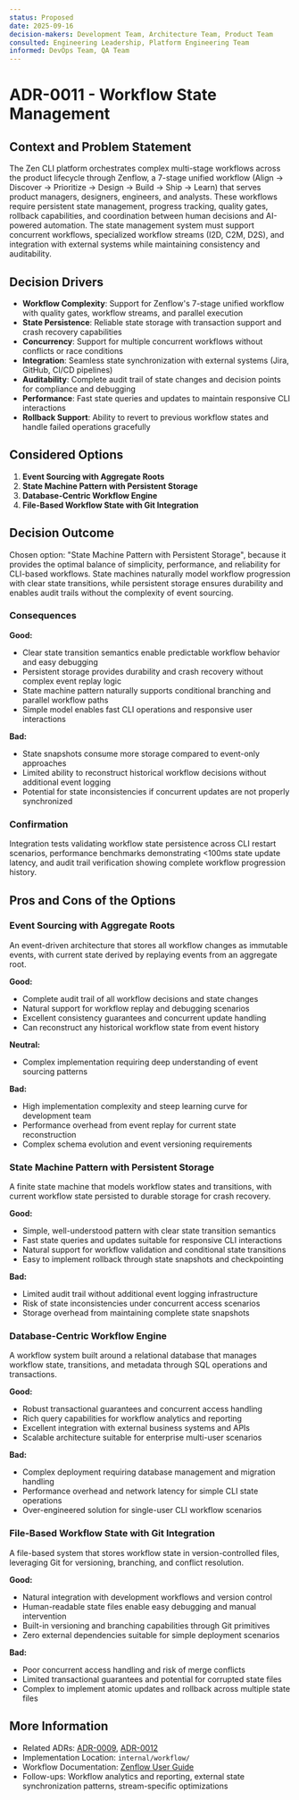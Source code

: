 ```yaml
---
status: Proposed
date: 2025-09-16
decision-makers: Development Team, Architecture Team, Product Team
consulted: Engineering Leadership, Platform Engineering Team
informed: DevOps Team, QA Team
---
```


# ADR-0011 - Workflow State Management

## Context and Problem Statement

The Zen CLI platform orchestrates complex multi-stage workflows across the product lifecycle through Zenflow, a 7-stage unified workflow (Align → Discover → Prioritize → Design → Build → Ship → Learn) that serves product managers, designers, engineers, and analysts. These workflows require persistent state management, progress tracking, quality gates, rollback capabilities, and coordination between human decisions and AI-powered automation. The state management system must support concurrent workflows, specialized workflow streams (I2D, C2M, D2S), and integration with external systems while maintaining consistency and auditability.

## Decision Drivers

* **Workflow Complexity**: Support for Zenflow's 7-stage unified workflow with quality gates, workflow streams, and parallel execution
* **State Persistence**: Reliable state storage with transaction support and crash recovery capabilities
* **Concurrency**: Support for multiple concurrent workflows without conflicts or race conditions
* **Integration**: Seamless state synchronization with external systems (Jira, GitHub, CI/CD pipelines)
* **Auditability**: Complete audit trail of state changes and decision points for compliance and debugging
* **Performance**: Fast state queries and updates to maintain responsive CLI interactions
* **Rollback Support**: Ability to revert to previous workflow states and handle failed operations gracefully

## Considered Options

1. **Event Sourcing with Aggregate Roots**
2. **State Machine Pattern with Persistent Storage**
3. **Database-Centric Workflow Engine** 
4. **File-Based Workflow State with Git Integration**

## Decision Outcome

Chosen option: "State Machine Pattern with Persistent Storage", because it provides the optimal balance of simplicity, performance, and reliability for CLI-based workflows. State machines naturally model workflow progression with clear state transitions, while persistent storage ensures durability and enables audit trails without the complexity of event sourcing.

### Consequences

**Good:**
- Clear state transition semantics enable predictable workflow behavior and easy debugging
- Persistent storage provides durability and crash recovery without complex event replay logic  
- State machine pattern naturally supports conditional branching and parallel workflow paths
- Simple model enables fast CLI operations and responsive user interactions

**Bad:**
- State snapshots consume more storage compared to event-only approaches
- Limited ability to reconstruct historical workflow decisions without additional event logging
- Potential for state inconsistencies if concurrent updates are not properly synchronized

### Confirmation

Integration tests validating workflow state persistence across CLI restart scenarios, performance benchmarks demonstrating <100ms state update latency, and audit trail verification showing complete workflow progression history.

## Pros and Cons of the Options

### Event Sourcing with Aggregate Roots

An event-driven architecture that stores all workflow changes as immutable events, with current state derived by replaying events from an aggregate root.

**Good:**
- Complete audit trail of all workflow decisions and state changes
- Natural support for workflow replay and debugging scenarios
- Excellent consistency guarantees and concurrent update handling
- Can reconstruct any historical workflow state from event history

**Neutral:**
- Complex implementation requiring deep understanding of event sourcing patterns

**Bad:**
- High implementation complexity and steep learning curve for development team
- Performance overhead from event replay for current state reconstruction
- Complex schema evolution and event versioning requirements

### State Machine Pattern with Persistent Storage

A finite state machine that models workflow states and transitions, with current workflow state persisted to durable storage for crash recovery.

**Good:**
- Simple, well-understood pattern with clear state transition semantics
- Fast state queries and updates suitable for responsive CLI interactions
- Natural support for workflow validation and conditional state transitions
- Easy to implement rollback through state snapshots and checkpointing

**Bad:**
- Limited audit trail without additional event logging infrastructure
- Risk of state inconsistencies under concurrent access scenarios
- Storage overhead from maintaining complete state snapshots

### Database-Centric Workflow Engine

A workflow system built around a relational database that manages workflow state, transitions, and metadata through SQL operations and transactions.

**Good:**
- Robust transactional guarantees and concurrent access handling
- Rich query capabilities for workflow analytics and reporting
- Excellent integration with external business systems and APIs
- Scalable architecture suitable for enterprise multi-user scenarios

**Bad:**
- Complex deployment requiring database management and migration handling
- Performance overhead and network latency for simple CLI state operations
- Over-engineered solution for single-user CLI workflow scenarios

### File-Based Workflow State with Git Integration

A file-based system that stores workflow state in version-controlled files, leveraging Git for versioning, branching, and conflict resolution.

**Good:**
- Natural integration with development workflows and version control
- Human-readable state files enable easy debugging and manual intervention
- Built-in versioning and branching capabilities through Git primitives
- Zero external dependencies suitable for simple deployment scenarios

**Bad:**
- Poor concurrent access handling and risk of merge conflicts
- Limited transactional guarantees and potential for corrupted state files
- Complex to implement atomic updates and rollback across multiple state files

## More Information

- Related ADRs: [ADR-0009](ADR-0009-agent-orchestration.md), [ADR-0012](ADR-0012-integration-architecture.md)
- Implementation Location: `internal/workflow/`
- Workflow Documentation: [Zenflow User Guide](../../zen-workflow/)
- Follow-ups: Workflow analytics and reporting, external state synchronization patterns, stream-specific optimizations
